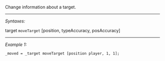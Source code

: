 Change information about a target.


---
*Syntaxes:*

target `moveTarget` [position, typeAccuracy, posAccuracy]

---
*Example 1:*

```sqf
_moved = _target moveTarget [position player, 1, 1];
```